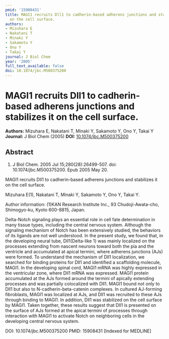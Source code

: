 ```yaml
---
pmid: '15908431'
title: MAGI1 recruits Dll1 to cadherin-based adherens junctions and stabilizes it
  on the cell surface.
authors:
- Mizuhara E
- Nakatani T
- Minaki Y
- Sakamoto Y
- Ono Y
- Takai Y
journal: J Biol Chem
year: '2005'
full_text_available: false
doi: 10.1074/jbc.M500375200
---
```


# MAGI1 recruits Dll1 to cadherin-based adherens junctions and stabilizes it on the cell surface.
**Authors:** Mizuhara E, Nakatani T, Minaki Y, Sakamoto Y, Ono Y, Takai Y
**Journal:** J Biol Chem (2005)
**DOI:** [10.1074/jbc.M500375200](https://doi.org/10.1074/jbc.M500375200)

## Abstract

1. J Biol Chem. 2005 Jul 15;280(28):26499-507. doi: 10.1074/jbc.M500375200. Epub 
2005 May 20.

MAGI1 recruits Dll1 to cadherin-based adherens junctions and stabilizes it on 
the cell surface.

Mizuhara E(1), Nakatani T, Minaki Y, Sakamoto Y, Ono Y, Takai Y.

Author information:
(1)KAN Research Institute Inc., 93 Chudoji-Awata-cho, Shimogyo-ku, Kyoto 
600-8815, Japan.

Delta-Notch signaling plays an essential role in cell fate determination in many 
tissue types, including the central nervous system. Although the signaling 
mechanism of Notch has been extensively studied, the behaviors of its ligands 
are not well understood. In the present study, we found that, in the developing 
neural tube, Dll1(Delta-like 1) was mainly localized on the processes extending 
from nascent neurons toward both the pia and the ventricle and accumulated at 
apical termini, where adherens junctions (AJs) were formed. To understand the 
mechanism of Dll1 localization, we searched for binding proteins for Dll1 and 
identified a scaffolding molecule, MAGI1. In the developing spinal cord, MAGI1 
mRNA was highly expressed in the ventricular zone, where Dll1 mRNA was 
expressed. MAGI1 protein accumulated at the AJs formed around the termini of 
apically extending processes and was partially colocalized with Dll1. MAGI1 
bound not only to Dll1 but also to N-cadherin-beta-catenin complexes. In 
cultured AJ-forming fibroblasts, MAGI1 was localized at AJs, and Dll1 was 
recruited to these AJs through binding to MAGI1. In addition, Dll1 was 
stabilized on the cell surface by MAGI1. Taken together, these results suggest 
that Dll1 is presented on the surface of AJs formed at the apical termini of 
processes through interaction with MAGI1 to activate Notch on neighboring cells 
in the developing central nervous system.

DOI: 10.1074/jbc.M500375200
PMID: 15908431 [Indexed for MEDLINE]
